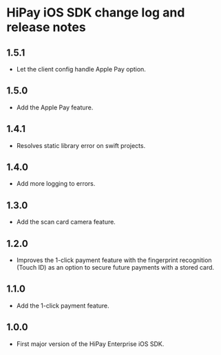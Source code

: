 HiPay iOS SDK change log and release notes
================================================

1.5.1
-----
* Let the client config handle Apple Pay option.

1.5.0
-----
* Add the Apple Pay feature.

1.4.1
-----
* Resolves static library error on swift projects.

1.4.0
-----
* Add more logging to errors.

1.3.0
-----
* Add the scan card camera feature.

1.2.0
-----
* Improves the 1-click payment feature with the fingerprint recognition (Touch ID) as an option to secure future payments with a stored card.

1.1.0
-----
* Add the 1-click payment feature.

1.0.0
-----
* First major version of the HiPay Enterprise iOS SDK.

